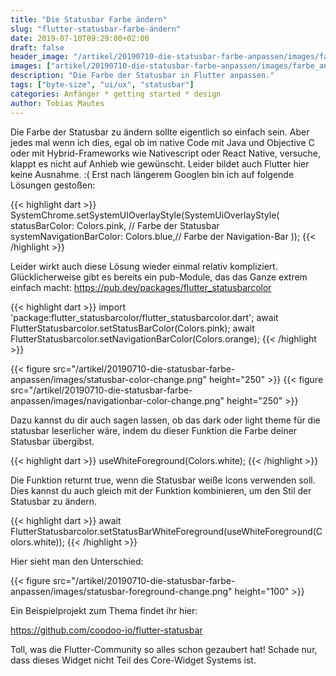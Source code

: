 ```yaml
---
title: "Die Statusbar Farbe ändern"
slug: "flutter-statusbar-farbe-ändern"
date: 2019-07-10T09:29:00+02:00
draft: false
header_image: "/artikel/20190710-die-statusbar-farbe-anpassen/images/farbe_anpassen.jpg"
images: ["artikel/20190710-die-statusbar-farbe-anpassen/images/farbe_anpassen.jpg"]
description: "Die Farbe der Statusbar in Flutter anpassen."
tags: ["byte-size", "ui/ux", "statusbar"]
categories: Anfänger * getting started * design
author: Tobias Mautes
---
```

Die Farbe der Statusbar zu ändern sollte eigentlich so einfach sein. Aber jedes mal wenn ich dies, egal ob im native Code mit Java und Objective C oder mit Hybrid-Frameworks wie Nativescript oder React Native, versuche, klappt es nicht auf Anhieb wie gewünscht. Leider bildet auch Flutter hier keine Ausnahme. :( Erst nach längerem Googlen bin ich auf folgende Lösungen gestoßen:

{{< highlight dart >}}
SystemChrome.setSystemUIOverlayStyle(SystemUiOverlayStyle(
    statusBarColor: Colors.pink, // Farbe der Statusbar
    systemNavigationBarColor: Colors.blue,// Farbe der Navigation-Bar
));
{{< /highlight >}}

Leider wirkt auch diese Lösung wieder einmal relativ kompliziert. Glücklicherweise gibt es bereits ein pub-Module, das das Ganze extrem einfach macht:
https://pub.dev/packages/flutter_statusbarcolor

{{< highlight dart >}}
import 'package:flutter_statusbarcolor/flutter_statusbarcolor.dart';
await FlutterStatusbarcolor.setStatusBarColor(Colors.pink);
await FlutterStatusbarcolor.setNavigationBarColor(Colors.orange);
{{< /highlight >}}

{{< figure src="/artikel/20190710-die-statusbar-farbe-anpassen/images/statusbar-color-change.png" height="250"  >}}
{{< figure src="/artikel/20190710-die-statusbar-farbe-anpassen/images/navigationbar-color-change.png" height="250"  >}}

Dazu kannst du dir auch sagen lassen, ob das dark oder light theme für die statusbar leserlicher wäre, indem du dieser Funktion die Farbe deiner Statusbar übergibst.

{{< highlight dart >}}
useWhiteForeground(Colors.white);
{{< /highlight >}}

Die Funktion returnt true, wenn die Statusbar weiße Icons verwenden soll. Dies kannst du auch gleich mit der Funktion kombinieren, um den Stil der Statusbar zu ändern.

{{< highlight dart >}}
await FlutterStatusbarcolor.setStatusBarWhiteForeground(useWhiteForeground(Colors.white));
{{< /highlight >}}

Hier sieht man den Unterschied:

{{< figure src="/artikel/20190710-die-statusbar-farbe-anpassen/images/statusbar-foreground-change.png" height="100" >}}

Ein Beispielprojekt zum Thema findet ihr hier:

https://github.com/coodoo-io/flutter-statusbar

Toll, was die Flutter-Community so alles schon gezaubert hat! Schade nur, dass dieses Widget nicht Teil des Core-Widget Systems ist.